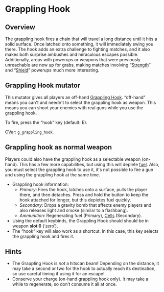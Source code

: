 Grappling Hook
==============
Overview
--------
The grappling hook fires a chain that will travel a long distance until it hits a solid surface. Once latched onto something, it will immediately swing you there. The hook adds an extra challenge to fighting matches, and it also makes both surprise ambushes and miraculous escapes possible. Additionally, areas with powerups or weapons that were previously unreachable are now up for grabs, making matches involving “[Strength](Powerups#strength)” and “[Shield](Powerups#shield)” powerups much more interesting.

Grappling Hook mutator
----------------------
This mutator gives all players an off-hand [Grappling Hook](Weapons#grappling-hook). “off-hand” means you can't and needn't to select the grappling hook as weapon. This means you can shoot your enemies with real guns while you use the grappling hook.

To fire, press the “hook” key (default: E).

[CVar](CVars): `g_grappling_hook`.

Grappling hook as normal weapon
-------------------------------

Players could also have the grappling hook as a selectable weapon (on-hand). This has a few more capabilities, but  using this will deplete [fuel](Items). Also, you must select the grappling hook to use it, it's not possible to fire a gun and using the grappling hook at the same time.

-   Grappling hook information:
    -   *Primary*: Fires the hook, latches onto a surface, pulls the player there, and then detaches. Press and hold the <FIRE> button to keep the hook attached for longer, but this depletes fuel quickly.
    -   *Secondary*: Drops a gravity bomb that affects enemy players and also releases light and smoke (similar to a flashbang).
    -   *Ammunition*: Regenerating fuel (Primary), [Cells](Weapons#cells) (Secondary).
-   Using the default keybinds, the Grappling Hook should should be in weapon **slot 0** (‘zero’).
-   The “hook” key will also work as a shortcut. In this case, this key selects the grappling hook and fires it.

Hints
-----
-   The Grappling Hook is *not* a hitscan beam! Depending on the distance, it may take a second or two for the hook to actually reach its destination, so use careful timing if using it for an escape!
-   Conserve your charge (on-hand grappling hook only). It may take a while to regenerate, so don’t consume it all at once.
